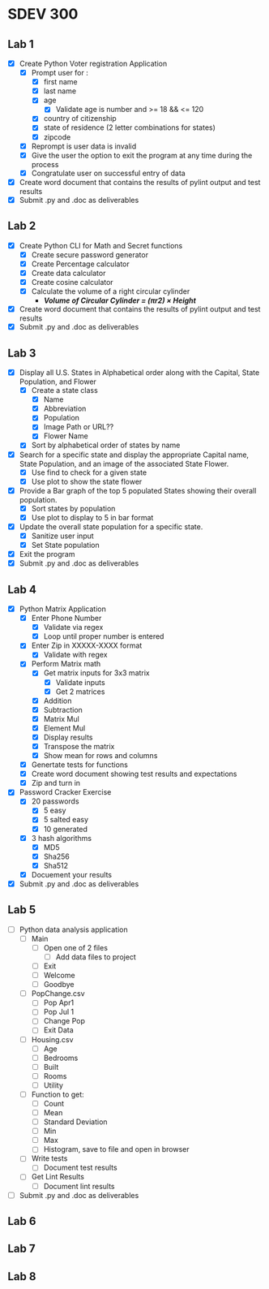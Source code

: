 # SDEV 300
## Lab 1
- [x] Create Python Voter registration Application
  - [x] Prompt user for :
    - [x] first name
    - [x] last name
    - [x] age
      - [x] Validate age is number and >= 18 && <= 120
    - [x] country of citizenship
    - [x] state of residence (2 letter combinations for states)
    - [x] zipcode
  - [x] Reprompt is user data is invalid
  - [x] Give the user the option to exit the program at any time during the process
  - [x] Congratulate user on successful entry of data
- [x] Create word document that contains the results of pylint output and test results
- [x] Submit .py and .doc as deliverables

## Lab 2
- [x] Create Python CLI for Math and Secret functions
  - [x] Create secure password generator
  - [x] Create Percentage calculator
  - [x] Create data calculator
  - [x] Create cosine calculator
  - [x] Calculate the volume of a right circular cylinder
    - ***Volume of Circular Cylinder = (πr2) × Height***
- [x] Create word document that contains the results of pylint output and test results
- [x] Submit .py and .doc as deliverables

## Lab 3
- [x] Display all U.S. States in Alphabetical order along with the
Capital, State Population, and Flower
  - [x] Create a state class
    - [x] Name
    - [x] Abbreviation
    - [x] Population
    - [x] Image Path or URL??
    - [x] Flower Name
  - [x] Sort by alphabetical order of states by name
- [x] Search for a specific state and display the appropriate Capital
name, State Population, and an image of the associated State Flower.
  - [x] Use find to check for a given state 
  - [x] Use plot to show the state flower
- [x] Provide a Bar graph of the top 5 populated States showing their
overall population.
  - [x] Sort states by population
  - [x] Use plot to display to 5 in bar format
- [x] Update the overall state population for a specific state.
  - [x] Sanitize user input
  - [x] Set State population
- [x] Exit the program
- [x] Submit .py and .doc as deliverables

## Lab 4
- [x] Python Matrix Application
  - [x] Enter Phone Number
    - [x] Validate via regex
    - [x] Loop until proper number is entered
  - [x] Enter Zip in XXXXX-XXXX format
    - [x] Validate with regex
  - [x] Perform Matrix math
    - [x] Get matrix inputs for 3x3 matrix
      - [x] Validate inputs
      - [x] Get 2 matrices
    - [x] Addition
    - [x] Subtraction
    - [x] Matrix Mul
    - [x] Element Mul
    - [x] Display results
    - [x] Transpose the matrix
    - [x] Show mean for rows and columns
  - [x] Genertate tests for functions
  - [x] Create word document showing test results and expectations
  - [x] Zip and turn in
- [x] Password Cracker Exercise
  - [x] 20 passwords
    - [x] 5 easy
    - [x] 5 salted easy
    - [x] 10 generated
  - [x] 3 hash algorithms
    - [x] MD5
    - [x] Sha256
    - [x] Sha512
  - [x] Docuement your results
- [x] Submit .py and .doc as deliverables

## Lab 5
- [ ] Python data analysis application
  - [ ] Main 
    - [ ] Open one of 2 files
      - [ ] Add data files to project
    - [ ] Exit
    - [ ] Welcome
    - [ ] Goodbye
  - [ ] PopChange.csv
    - [ ] Pop Apr1
    - [ ] Pop Jul 1
    - [ ] Change Pop
    - [ ] Exit Data
  - [ ] Housing.csv
    - [ ] Age
    - [ ] Bedrooms
    - [ ] Built
    - [ ] Rooms
    - [ ] Utility
  - [ ] Function to get:
    - [ ] Count 
    - [ ] Mean 
    - [ ] Standard Deviation 
    - [ ] Min 
    - [ ] Max 
    - [ ] Histogram, save to file and open in browser
  - [ ] Write tests
    - [ ] Document test results
  - [ ] Get Lint Results
    - [ ] Document lint results
- [ ] Submit .py and .doc as deliverables

## Lab 6
## Lab 7
## Lab 8
